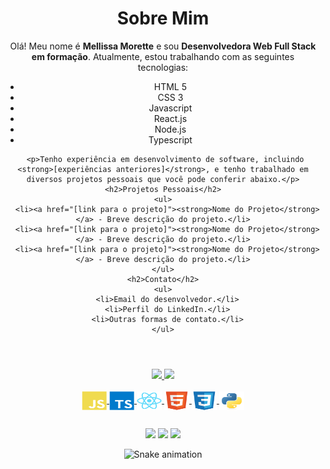 <header>
    <div>
      <h1>Sobre Mim</h1>
        <p>Olá! Meu nome é <strong>Mellissa Morette</strong> e sou <strong>Desenvolvedora Web Full Stack em formação</strong>. Atualmente, estou trabalhando com as seguintes tecnologias:</p>
        <ul>
          <li>HTML 5</li>
          <li>CSS 3</li>
          <li>Javascript</li>
          <li>React.js</li>
          <li>Node.js</li>
          <li>Typescript</li>
        </ul>
    </div>
    
     <p>Tenho experiência em desenvolvimento de software, incluindo <strong>[experiências anteriores]</strong>, e tenho trabalhado em diversos projetos pessoais que você pode conferir abaixo.</p>
    <h2>Projetos Pessoais</h2>
    <ul>
      <li><a href="[link para o projeto]"><strong>Nome do Projeto</strong></a> - Breve descrição do projeto.</li>
      <li><a href="[link para o projeto]"><strong>Nome do Projeto</strong></a> - Breve descrição do projeto.</li>
      <li><a href="[link para o projeto]"><strong>Nome do Projeto</strong></a> - Breve descrição do projeto.</li>
    </ul>
    <h2>Contato</h2>
    <ul>
      <li>Email do desenvolvedor.</li>
      <li>Perfil do LinkedIn.</li>
      <li>Outras formas de contato.</li>
    </ul>
</header>

<div align="center">
  <a href="https://github.com/MelMorette">
  <img height="180em" src="https://github-readme-stats.vercel.app/api?username=MelMorette&show_icons=true&theme=onedark&include_all_commits=true&count_private=true"/>
  <img height="180em" src="https://github-readme-stats.vercel.app/api/top-langs/?username=MelMorette&layout=compact&langs_count=7&theme=onedark"/>
</div>
<div style="display: inline_block" align="center"><br>
  <img align="center" alt="Mel-Js" height="30" width="40" src="https://raw.githubusercontent.com/devicons/devicon/master/icons/javascript/javascript-plain.svg">
  <img align="center" alt="Mel-Ts" height="30" width="40" src="https://raw.githubusercontent.com/devicons/devicon/master/icons/typescript/typescript-plain.svg">
  <img align="center" alt="Mel-React" height="30" width="40" src="https://raw.githubusercontent.com/devicons/devicon/master/icons/react/react-original.svg">
  <img align="center" alt="Mel-HTML" height="30" width="40" src="https://raw.githubusercontent.com/devicons/devicon/master/icons/html5/html5-original.svg">
  <img align="center" alt="Mel-CSS" height="30" width="40" src="https://raw.githubusercontent.com/devicons/devicon/master/icons/css3/css3-original.svg">
  <img align="center" alt="Mel-Python" height="30" width="40" src="https://raw.githubusercontent.com/devicons/devicon/master/icons/python/python-original.svg">
</div>
  
  ##
 
<div align="center"> 
  <a href="https://instagram.com/mellissa_morette" target="_blank"><img src="https://img.shields.io/badge/-Instagram-%23E4405F?style=for-the-badge&logo=instagram&logoColor=white" target="_blank"></a>
  <a href = "mailto:contatomellissamorette@gmail.com"><img src="https://img.shields.io/badge/-Gmail-%23333?style=for-the-badge&logo=gmail&logoColor=white" target="_blank"></a>
  <a href="https://www.linkedin.com/in/mellissa-morette/" target="_blank"><img src="https://img.shields.io/badge/-LinkedIn-%230077B5?style=for-the-badge&logo=linkedin&logoColor=white" target="_blank"></a> 
 
  ![Snake animation](https://github.com/MelMorette/rafaballerini/blob/output/github-contribution-grid-snake.svg)
 
</div>
